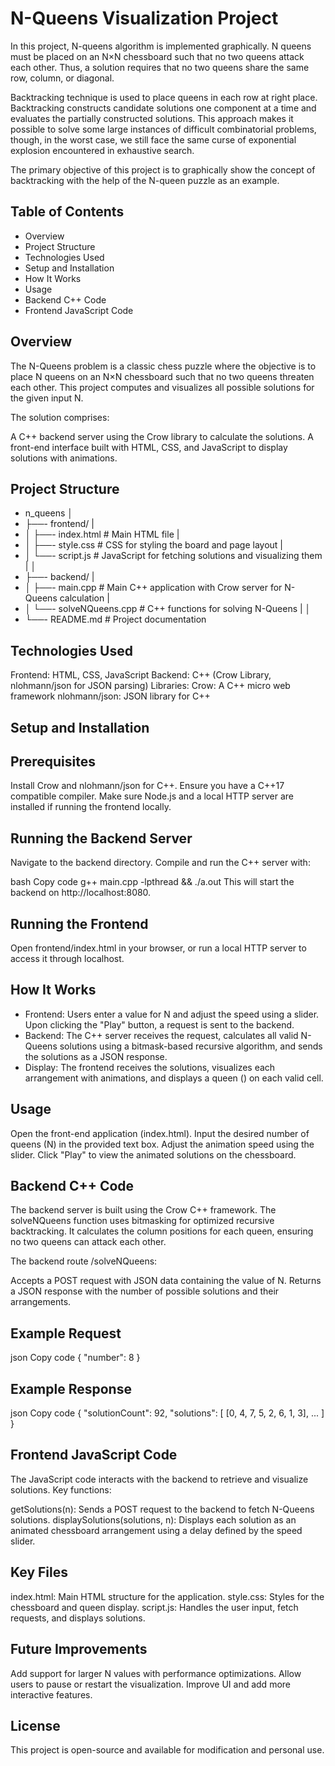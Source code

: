 # N-Queens Visualization Project
 In this project, N-queens algorithm is implemented graphically. N queens must be placed on an N×N chessboard such that no two queens attack each other. Thus, a solution requires that no two queens share the same row, column, or diagonal.

Backtracking technique is used to place queens in each row at right place. Backtracking constructs candidate solutions one component at a time and evaluates the partially constructed solutions. This approach makes it possible to solve some large instances of difficult combinatorial problems, though, in the worst case, we still face the same curse of exponential explosion encountered in exhaustive search.

The primary objective of this project is to graphically show the concept of backtracking with the help of the N-queen puzzle as an example.

## Table of Contents
- Overview
- Project Structure
- Technologies Used
- Setup and Installation
- How It Works
- Usage
- Backend C++ Code
- Frontend JavaScript Code

## Overview
The N-Queens problem is a classic chess puzzle where the objective is to place N queens on an N×N chessboard such that no two queens threaten each other. This project computes and visualizes all possible solutions for the given input N.

The solution comprises:

A C++ backend server using the Crow library to calculate the solutions.
A front-end interface built with HTML, CSS, and JavaScript to display solutions with animations.

## Project Structure

- n_queens
│ 
- ├──-  frontend/
|
- │   ├──-  index.html              # Main HTML file
|
- │   ├──- style.css               # CSS for styling the board and page layout
|
- │   └──-  script.js               # JavaScript for fetching solutions and visualizing them
|
│
- ├──-  backend/
|
- │   ├──-  main.cpp                # Main C++ application with Crow server for N-Queens calculation
|
- │   └──- solveNQueens.cpp        # C++ functions for solving N-Queens
|
│
- └──-  README.md                   # Project documentation

## Technologies Used
Frontend: HTML, CSS, JavaScript
Backend: C++ (Crow Library, nlohmann/json for JSON parsing)
Libraries:
Crow: A C++ micro web framework
nlohmann/json: JSON library for C++

## Setup and Installation
## Prerequisites
Install Crow and nlohmann/json for C++.
Ensure you have a C++17 compatible compiler.
Make sure Node.js and a local HTTP server are installed if running the frontend locally.

## Running the Backend Server
Navigate to the backend directory.
Compile and run the C++ server with:

bash
Copy code
g++ main.cpp -lpthread && ./a.out
This will start the backend on http://localhost:8080.

## Running the Frontend
Open frontend/index.html in your browser, or run a local HTTP server to access it through localhost.

## How It Works
- Frontend: Users enter a value for N and adjust the speed using a slider. Upon clicking the "Play" button, a request is sent to the backend.
- Backend: The C++ server receives the request, calculates all valid N-Queens solutions using a bitmask-based recursive algorithm, and sends the solutions as a JSON response.
- Display: The frontend receives the solutions, visualizes each arrangement with animations, and displays a queen (<i class="fas fa-chess-queen"></i>) on each valid cell.

## Usage
Open the front-end application (index.html).
Input the desired number of queens (N) in the provided text box.
Adjust the animation speed using the slider.
Click "Play" to view the animated solutions on the chessboard.

## Backend C++ Code
The backend server is built using the Crow C++ framework. The solveNQueens function uses bitmasking for optimized recursive backtracking. It calculates the column positions for each queen, ensuring no two queens can attack each other.

The backend route /solveNQueens:

Accepts a POST request with JSON data containing the value of N.
Returns a JSON response with the number of possible solutions and their arrangements.

## Example Request
json
Copy code
{
    "number": 8
}

## Example Response
json
Copy code
{
    "solutionCount": 92,
    "solutions": [
        [0, 4, 7, 5, 2, 6, 1, 3],
        ...
    ]
}

## Frontend JavaScript Code
The JavaScript code interacts with the backend to retrieve and visualize solutions. Key functions:

getSolutions(n): Sends a POST request to the backend to fetch N-Queens solutions.
displaySolutions(solutions, n): Displays each solution as an animated chessboard arrangement using a delay defined by the speed slider.

## Key Files
index.html: Main HTML structure for the application.
style.css: Styles for the chessboard and queen display.
script.js: Handles the user input, fetch requests, and displays solutions.

## Future Improvements
Add support for larger N values with performance optimizations.
Allow users to pause or restart the visualization.
Improve UI and add more interactive features.

## License
This project is open-source and available for modification and personal use.
